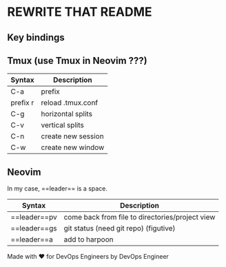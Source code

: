 # REWRITE THAT README

## Key bindings

## Tmux (use Tmux in Neovim ???)

|Syntax   |Description            |
|-------- |---------------------- |
|C-a      | prefix                |
|prefix r | reload  .tmux.conf    |
|C-g      | horizontal splits     |
|C-v      | vertical splits       |
|C-n      | create new session    |
|C-w      | create new window     |

## Neovim

In my case, ==leader== is a space.

|Syntax |Description |
|------ |----------- |
|==leader==pv | come back from file to directories/project view |
|==leader==gs | git status (need git repo) (figutive) |
|==leader==a | add to harpoon |

Made with ❤️ for DevOps Engineers by DevOps Engineer
